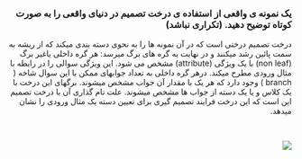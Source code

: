 <div dir="rtl">
  
  ### یک نمونه ی واقعی از استفاده ی درخت تصمیم در دنیای واقعی را به صورت کوتاه توضیح دهید. (تکراری نباشد)
  درخت تصمیم درختی است که در آن نمونه ها را به نحوی دسته بندی میکند که از ریشه به سمت پائین رشد میکنند و در نهایت به گره های برگ میرسد: هر گره داخلی یاغیر برگ (non leaf) با یک ویژگی (attribute) مشخص می شود. این ویژگی سوالی را در رابطه با مثال ورودی مطرح میکند. درهر گره داخلی به تعداد جوابهای ممکن با این سوال شاخه ( branch ) وجود دارد که هر یک با مقدار آن جواب مشخص میشوند. برگهای این درخت با یک کلاس و یا یک دسته از جواب ها مشخص میشوند. علت نام گذاری آن با درخت تصمیم این است که این درخت فرایند تصمیم گیری برای تعیین دسته یک مثال ورودی را نشان میدهد.
  
<br/>
  
  ![](https://github.com/semnan-university-ai/machine-learning-class/blob/main/excersiecs/mahyaghlmrz/10/img/1.PNG)
  
<br/>

</div>
